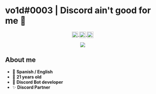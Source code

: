 <p align="center">
  <h1> vo1d#0003 | Discord ain't good for me 🥴 </h1>
</p>

<p align="center">
<a href="#">
  <img align="center" alt="Anurag Hazra | CodeSandbox" width="20px" src="https://www.shareicon.net/data/512x512/2017/01/17/871956_flag_512x512.png" />
</a>
<a href="https://twitter.com/vo1d_dev">
  <img align="center" alt="vo1d | Twitter" width="21px" src="https://raw.githubusercontent.com/anuraghazra/anuraghazra/master/assets/twitter.svg" />
</a>
<a href="https://discord.bio/p/vo1d">
  <img align="center" alt="vo1d Discord" width="21px" src="https://raw.githubusercontent.com/anuraghazra/anuraghazra/master/assets/discord-round.svg" />
</a>
</p>

<p align="center">
<img align="center" src="https://github-readme-stats.anuraghazra1.vercel.app/api?username=vo1d-dev&show_icons=true&include_all_commits=true&theme=material-palenight"/>
</p>

## About me
- 💬 **Spanish / English**
- 🍰 **21 years old**
- 🤖 **Discord Bot developer**
- ✨ **Discord Partner**
##
```bash
```
